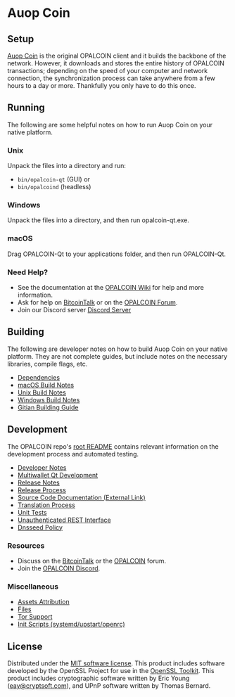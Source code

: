 Auop Coin
=============

Setup
---------------------
[Auop Coin](http://opalcoin.net/wallet) is the original OPALCOIN client and it builds the backbone of the network. However, it downloads and stores the entire history of OPALCOIN transactions; depending on the speed of your computer and network connection, the synchronization process can take anywhere from a few hours to a day or more. Thankfully you only have to do this once.

Running
---------------------
The following are some helpful notes on how to run Auop Coin on your native platform.

### Unix

Unpack the files into a directory and run:

- `bin/opalcoin-qt` (GUI) or
- `bin/opalcoind` (headless)

### Windows

Unpack the files into a directory, and then run opalcoin-qt.exe.

### macOS

Drag OPALCOIN-Qt to your applications folder, and then run OPALCOIN-Qt.

### Need Help?

* See the documentation at the [OPALCOIN Wiki](https://github.com/opalcoinnetnet/OPALCOIN/wiki)
for help and more information.
* Ask for help on [BitcoinTalk](https://bitcointalk.org/) or on the [OPALCOIN Forum](http://forum.opalcoin.net/).
* Join our Discord server [Discord Server](https://discord.opalcoin.net)

Building
---------------------
The following are developer notes on how to build Auop Coin on your native platform. They are not complete guides, but include notes on the necessary libraries, compile flags, etc.

- [Dependencies](dependencies.md)
- [macOS Build Notes](build-osx.md)
- [Unix Build Notes](build-unix.md)
- [Windows Build Notes](build-windows.md)
- [Gitian Building Guide](gitian-building.md)

Development
---------------------
The OPALCOIN repo's [root README](/README.md) contains relevant information on the development process and automated testing.

- [Developer Notes](developer-notes.md)
- [Multiwallet Qt Development](multiwallet-qt.md)
- [Release Notes](release-notes.md)
- [Release Process](release-process.md)
- [Source Code Documentation (External Link)](https://www.fuzzbawls.pw/opalcoin/doxygen/)
- [Translation Process](translation_process.md)
- [Unit Tests](unit-tests.md)
- [Unauthenticated REST Interface](REST-interface.md)
- [Dnsseed Policy](dnsseed-policy.md)

### Resources
* Discuss on the [BitcoinTalk](https://bitcointalk.org/) or the [OPALCOIN](http://forum.opalcoin.net/) forum.
* Join the [OPALCOIN Discord](https://discord.opalcoin.net).

### Miscellaneous
- [Assets Attribution](assets-attribution.md)
- [Files](files.md)
- [Tor Support](tor.md)
- [Init Scripts (systemd/upstart/openrc)](init.md)

License
---------------------
Distributed under the [MIT software license](/COPYING).
This product includes software developed by the OpenSSL Project for use in the [OpenSSL Toolkit](https://www.openssl.org/). This product includes
cryptographic software written by Eric Young ([eay@cryptsoft.com](mailto:eay@cryptsoft.com)), and UPnP software written by Thomas Bernard.
